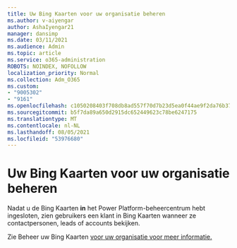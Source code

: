 ```yaml
---
title: Uw Bing Kaarten voor uw organisatie beheren
ms.author: v-aiyengar
author: AshaIyengar21
manager: dansimp
ms.date: 03/11/2021
ms.audience: Admin
ms.topic: article
ms.service: o365-administration
ROBOTS: NOINDEX, NOFOLLOW
localization_priority: Normal
ms.collection: Adm_O365
ms.custom:
- "9005302"
- "9161"
ms.openlocfilehash: c1050208403f708db8ad557f70d7b23d5ea0f44ae9f2da76b37ead2b9b90436e
ms.sourcegitcommit: b5f7da89a650d2915dc652449623c78be6247175
ms.translationtype: MT
ms.contentlocale: nl-NL
ms.lasthandoff: 08/05/2021
ms.locfileid: "53976680"
---
```

# <a name="manage-bing-maps-for-your-organization"></a>Uw Bing Kaarten voor uw organisatie beheren

Nadat u de Bing Kaarten **in** het Power Platform-beheercentrum hebt ingesloten, zien gebruikers een klant in Bing Kaarten wanneer ze contactpersonen, leads of accounts bekijken.

Zie Beheer uw Bing Kaarten [voor uw organisatie voor meer informatie.](https://go.microsoft.com/fwlink/?linkid=2152757)